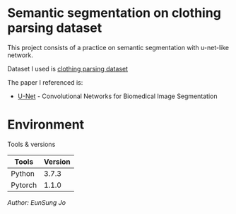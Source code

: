 # Semantic segmentation on clothing parsing dataset

This project consists of a practice on semantic segmentation with u-net-like network.

Dataset I used is [clothing parsing dataset](http://vision.is.tohoku.ac.jp/~kyamagu/research/clothing_parsing/)

The paper I referenced is:
- [U-Net](https://arxiv.org/abs/1505.04597) - Convolutional Networks for Biomedical Image Segmentation



# Environment
Tools & versions

| Tools | Version |
| ------ | ------ |
| Python | 3.7.3 |
| Pytorch | 1.1.0 |

*Author: EunSung Jo*
